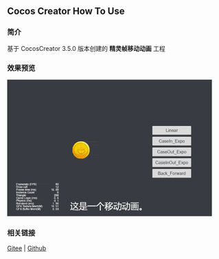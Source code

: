 ## Cocos Creator How To Use

### 简介

基于 CocosCreator 3.5.0 版本创建的 **精灵帧移动动画** 工程

### 效果预览
![image](../../../gif/202203/2022030212.gif)

### 相关链接
[Gitee](https://gitee.com/mirrors_cocos-creator/example-cases/blob/v2.4.3/assets/cases/03_gameplay/03_animation)  | [Github](https://github.com/cocos-creator/example-cases/blob/v2.4.3/assets/cases/03_gameplay/03_animation)